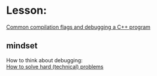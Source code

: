 # Lesson:
[Common compilation flags and debugging a C++ program](https://youtu.be/NTlcDv7W2-c?list=PLwhKb0RIaIS1sJkejUmWj-0lk7v_xgCuT)

## mindset
How to think about debugging:  
[How to solve hard (technical) problems](https://github.com/kmille/linux-debugging/blob/1e863038859420a50e2ebe3e7e18362aa70e8f57/mindset.md)
